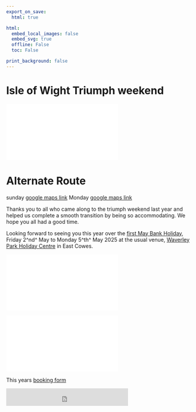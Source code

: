 ```yaml
---
export_on_save:
  html: true

html:
  embed_local_images: false
  embed_svg: true
  offline: False
  toc: False

print_background: false
---
```


# Isle of Wight Triumph weekend

![menubar](/dev/menubar.md)

# Alternate Route

sunday
[google maps link](https://maps.app.goo.gl/At3jqyZSwZyJHXBv6)
Monday
[google maps link](https://maps.app.goo.gl/xp1y7tYqdMQ1mbbc7)


Thanks you to all who came along to the triumph weekend last year and helped us complete a smooth transition by being so accommodating. We hope you all had a good time.

Looking forward to seeing you this year over the [first May Bank Holiday](/iow.ics), Friday 2^nd^ May to Monday 5^th^ May 2025 at the usual venue, [Waverley Park Holiday Centre](https://www.waverleypark.co.uk/) in East Cowes.

![timetable](25cw/programme/timetable.md)

![convor directions](25cw/programme/directions.md)



This years [booking form](https://forms.office.com/Pages/ResponsePage.aspx?id=DQSIkWdsW0yxEjajBLZtrQAAAAAAAAAAAAa__ev73N1UQUg4Q1pHR0dGOUdHVllUWTNGWFI5R0IwUy4u)

<iframe src="https://free.timeanddate.com/countdown/i96aulz5/n2478/cf12/cm0/cu2/ct0/cs1/cac000/co1/cr0/ss0/cac000/cpc000/pcfff/tcfff/fs100/tatTime%20until%20IOW%20TSSC%20Triumph%20Weekend/tac000/tptTime%20since%20Event%20started%20in/tpc000/iso2025-05-02T16:00:00" allowtransparency="true" frameborder="0" width="327" height="47"></iframe>